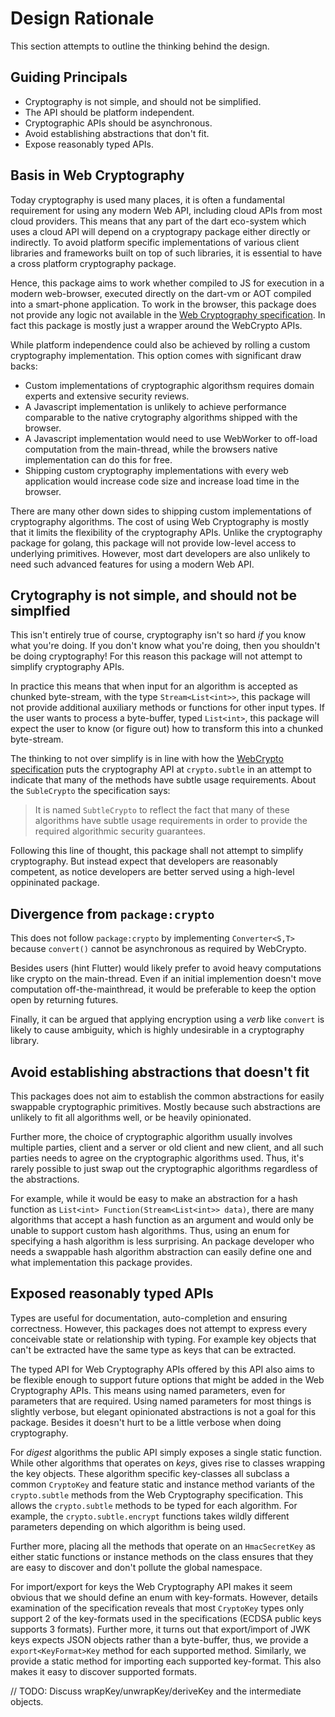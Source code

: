 Design Rationale
================
This section attempts to outline the thinking behind the design.

Guiding Principals
------------------

 * Cryptography is not simple, and should not be simplified.
 * The API should be platform independent.
 * Cryptographic APIs should be asynchronous.
 * Avoid establishing abstractions that don't fit.
 * Expose reasonably typed APIs.

Basis in Web Cryptography
-------------------------
Today cryptography is used many places, it is often a fundamental requirement
for using any modern Web API, including cloud APIs from most cloud providers.
This means that any part of the dart eco-system which uses a cloud API will
depend on a cryptograpy package either directly or indirectly. To avoid platform
specific implementations of various client libraries and frameworks built
on top of such libraries, it is essential to have a cross platform cryptography
package.

Hence, this package aims to work whether compiled to JS for execution in a
modern web-browser, executed directly on the dart-vm or AOT compiled into a
smart-phone application. To work in the browser, this package does not provide
any logic not available in the [Web Cryptography specification][1]. In fact
this package is mostly just a wrapper around the WebCrypto APIs.

While platform independence could also be achieved by rolling a custom
cryptography implementation. This option comes with significant draw backs:

 * Custom implementations of cryptographic algorithsm requires domain experts
   and extensive security reviews.
 * A Javascript implementation is unlikely to achieve performance comparable to
   the native crytography algorithms shipped with the browser.
 * A Javascript implementation would need to use WebWorker to off-load
   computation from the main-thread, while the browsers native implementation
   can do this for free.
 * Shipping custom cryptography implementations with every web application would
   increase code size and increase load time in the browser.

There are many other down sides to shipping custom implementations of
cryptography algorithms. The cost of using Web Cryptography is mostly that it
limits the flexibility of the cryptography APIs. Unlike the cryptography package
for golang, this package will not provide low-level access to underlying
primitives. However, most dart developers are also unlikely to need such
advanced features for using a modern Web API.

Crytography is not simple, and should not be simplfied
------------------------------------------------------
This isn't entirely true of course, cryptography isn't so hard _if_ you know
what you're doing. If you don't know what you're doing, then you shouldn't be
doing cryptography! For this reason this package will not attempt to simplify
cryptography APIs.

In practice this means that when input for an algorithm is accepted as chunked
byte-stream, with the type `Stream<List<int>>`, this package will not provide
additional auxiliary methods or functions for other input types. If the user
wants to process a byte-buffer, typed `List<int>`, this package will expect the
user to know (or figure out) how to transform this into a chunked byte-stream.

The thinking to not over simplify is in line with how the
[WebCrypto specification][1] puts the cryptography API at `crypto.subtle` in an
attempt to indicate that many of the methods have subtle usage requirements.
About the `SubleCrypto` the specification says:

> It is named `SubtleCrypto` to reflect the fact that many of these algorithms
> have subtle usage requirements in order to provide the required algorithmic
> security guarantees.

Following this line of thought, this package shall not attempt to simplify
cryptography. But instead expect that developers are reasonably competent, as
notice developers are better served using a high-level oppininated package.

[1]: https://www.w3.org/TR/WebCryptoAPI/

Divergence from `package:crypto`
--------------------------------
This does not follow `package:crypto` by implementing `Converter<S,T>`
because `convert()` cannot be asynchronous as required by WebCrypto.

Besides users (hint Flutter) would likely prefer to avoid heavy computations
like crypto on the main-thread. Even if an initial implemention doesn't move
computation off-the-mainthread, it would be preferable to keep the option open
by returning futures.

Finally, it can be argued that applying encryption using a _verb_ like
`convert` is likely to cause ambiguity, which is highly undesirable in
a cryptography library.


Avoid establishing abstractions that doesn't fit
------------------------------------------------
This packages does not aim to establish the common abstractions for easily
swappable cryptographic primitives. Mostly because such abstractions are
unlikely to fit all algorithms well, or be heavily opinionated.

Further more, the choice of cryptographic algorithm usually involves multiple
parties, client and a server or old client and new client, and all such parties
needs to agree on the cryptographic algorithms used. Thus, it's rarely possible
to just swap out the cryptographic algorithms regardless of the abstractions.

For example, while it would be easy to make an abstraction for a hash function
as `List<int> Function(Stream<List<int>> data)`, there are many algorithms that
accept a hash function as an argument and would only be unable to support custom
hash algorithms. Thus, using an enum for specifying a hash algorithm is less
surprising. An package developer who needs a swappable hash algorithm
abstraction can easily define one and what implementation this package provides.

Exposed reasonably typed APIs
-----------------------------
Types are useful for documentation, auto-completion and ensuring correctness.
However, this packages does not attempt to express every conceivable state
or relationship with typing. For example key objects that can't be extracted
have the same type as keys that can be extracted.

The typed API for Web Cryptography APIs offered by this API also aims to be
flexible enough to support future options that might be added in the
Web Cryptography APIs. This means using named parameters, even for parameters
that are required. Using named parameters for most things is slightly verbose,
but elegant opinionated abstractions is not a goal for this package. Besides it
doesn't hurt to be a little verbose when doing cryptography.

For _digest_ algorithms the public API simply exposes a single static function.
While other algorithms that operates on _keys_, gives rise to classes wrapping
the key objects. These algorithm specific key-classes all subclass a common
`CryptoKey` and feature static and instance method variants of the
`crypto.subtle` methods from the Web Cryptography specification. This allows
the `crypto.subtle` methods to be typed for each algorithm. For example, the
`crypto.subtle.encrypt` functions takes wildly different parameters depending on
which algorithm is being used.

Further more, placing all the methods that operate on an `HmacSecretKey` as
either static functions or instance methods on the class ensures that they are
easy to discover and don't pollute the global namespace.

For import/export for keys the Web Cryptography API makes it seem obvious that
we should define an enum with key-formats. However, details examination of the
specification reveals that most `CryptoKey` types only support 2 of the
key-formats used in the specifications (ECDSA public keys supports 3 formats).
Further more, it turns out that export/import of JWK keys expects JSON objects
rather than a byte-buffer, thus, we provide a `export<KeyFormat>Key` method
for each supported method. Similarly, we provide a static method for importing
each supported key-format. This also makes it easy to discover supported formats.

// TODO: Discuss wrapKey/unwrapKey/deriveKey and the intermediate objects.
